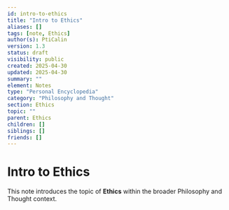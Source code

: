 ```yaml
---
id: intro-to-ethics
title: "Intro to Ethics"
aliases: []
tags: [note, Ethics]
author(s): PtiCalin
version: 1.3
status: draft
visibility: public
created: 2025-04-30
updated: 2025-04-30
summary: ""
element: Notes
type: "Personal Encyclopedia"
category: "Philosophy and Thought"
section: Ethics
topic: ""
parent: Ethics
children: []
siblings: []
friends: []
---
```

# Intro to Ethics

This note introduces the topic of **Ethics** within the broader Philosophy and Thought context.
